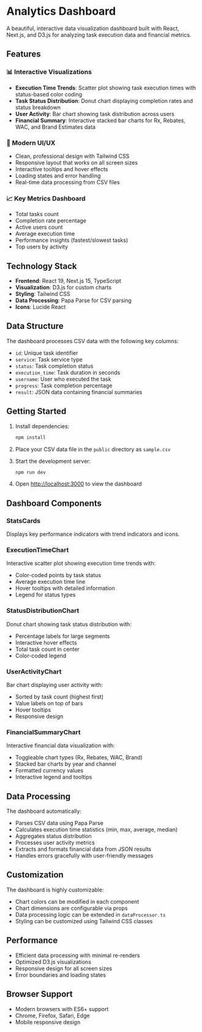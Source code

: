 # Analytics Dashboard

A beautiful, interactive data visualization dashboard built with React, Next.js, and D3.js for analyzing task execution data and financial metrics.

## Features

### 📊 Interactive Visualizations
- **Execution Time Trends**: Scatter plot showing task execution times with status-based color coding
- **Task Status Distribution**: Donut chart displaying completion rates and status breakdown
- **User Activity**: Bar chart showing task distribution across users
- **Financial Summary**: Interactive stacked bar charts for Rx, Rebates, WAC, and Brand Estimates data

### 🎨 Modern UI/UX
- Clean, professional design with Tailwind CSS
- Responsive layout that works on all screen sizes
- Interactive tooltips and hover effects
- Loading states and error handling
- Real-time data processing from CSV files

### 📈 Key Metrics Dashboard
- Total tasks count
- Completion rate percentage
- Active users count
- Average execution time
- Performance insights (fastest/slowest tasks)
- Top users by activity

## Technology Stack

- **Frontend**: React 19, Next.js 15, TypeScript
- **Visualization**: D3.js for custom charts
- **Styling**: Tailwind CSS
- **Data Processing**: Papa Parse for CSV parsing
- **Icons**: Lucide React

## Data Structure

The dashboard processes CSV data with the following key columns:
- `id`: Unique task identifier
- `service`: Task service type
- `status`: Task completion status
- `execution_time`: Task duration in seconds
- `username`: User who executed the task
- `progress`: Task completion percentage
- `result`: JSON data containing financial summaries

## Getting Started

1. Install dependencies:
   ```bash
   npm install
   ```

2. Place your CSV data file in the `public` directory as `sample.csv`

3. Start the development server:
   ```bash
   npm run dev
   ```

4. Open [http://localhost:3000](http://localhost:3000) to view the dashboard

## Dashboard Components

### StatsCards
Displays key performance indicators with trend indicators and icons.

### ExecutionTimeChart
Interactive scatter plot showing execution time trends with:
- Color-coded points by task status
- Average execution time line
- Hover tooltips with detailed information
- Legend for status types

### StatusDistributionChart
Donut chart showing task status distribution with:
- Percentage labels for large segments
- Interactive hover effects
- Total task count in center
- Color-coded legend

### UserActivityChart
Bar chart displaying user activity with:
- Sorted by task count (highest first)
- Value labels on top of bars
- Hover tooltips
- Responsive design

### FinancialSummaryChart
Interactive financial data visualization with:
- Toggleable chart types (Rx, Rebates, WAC, Brand)
- Stacked bar charts by year and channel
- Formatted currency values
- Interactive legend and tooltips

## Data Processing

The dashboard automatically:
- Parses CSV data using Papa Parse
- Calculates execution time statistics (min, max, average, median)
- Aggregates status distribution
- Processes user activity metrics
- Extracts and formats financial data from JSON results
- Handles errors gracefully with user-friendly messages

## Customization

The dashboard is highly customizable:
- Chart colors can be modified in each component
- Chart dimensions are configurable via props
- Data processing logic can be extended in `dataProcessor.ts`
- Styling can be customized using Tailwind CSS classes

## Performance

- Efficient data processing with minimal re-renders
- Optimized D3.js visualizations
- Responsive design for all screen sizes
- Error boundaries and loading states

## Browser Support

- Modern browsers with ES6+ support
- Chrome, Firefox, Safari, Edge
- Mobile responsive design